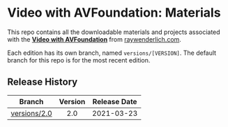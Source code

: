 # Video with AVFoundation: Materials

This repo contains all the downloadable materials and projects associated with the **[Video with AVFoundation](https://www.raywenderlich.com/21460315-video-with-avfoundation)** from [raywenderlich.com](https://www.raywenderlich.com).

Each edition has its own branch, named `versions/[VERSION]`. The default branch for this repo is for the most recent edition.

## Release History

| Branch                                                                                  | Version | Release Date |
| --------------------------------------------------------------------------------------- |:-------:|:------------:|
| [versions/2.0](https://github.com/raywenderlich/video-vavf-materials/tree/versions/2.0) | 2.0     | 2021-03-23   |

